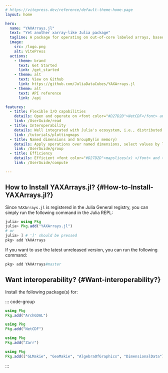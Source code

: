 ```yaml
---
# https://vitepress.dev/reference/default-theme-home-page
layout: home

hero:
  name: "YAXArrays.jl"
  text: "Yet another xarray-like Julia package"
  tagline: A package for operating on out-of-core labeled arrays, based on stores like NetCDF, Zarr or GDAL.
  image:
    src: /logo.png
    alt: VitePress
  actions:
    - theme: brand
      text: Get Started
      link: /get_started
    - theme: alt
      text: View on Github
      link: https://github.com/JuliaDataCubes/YAXArrays.jl
    - theme: alt
      text: API reference
      link: /api

features:
  - title: Flexible I/O capabilities
    details: Open and operate on <font color="#D27D2D">NetCDF</font> and <font color="#D27D2D">Zarr</font> datasets directly. Or bring in data from other sources with ArchGDAL.jl, GRIBDatasets.jl, GeoJSON.jl, HDF5.jl, Shapefile.jl, GeoParquet.jl, etc.
    link: /UserGuide/read
  - title: Interoperability
    details: Well integrated with Julia's ecosystem, i.e., distributed operations are native. And plotting with <font color="#D27D2D">Makie.jl</font> is well supported.
    link: /tutorials/plottingmaps
  - title: Named dimensions and GroupBy(in memory)
    details: Apply operations over named dimensions, select values by labels and integers as well as efficient split-apply-combine operations with <font color="#D27D2D">groupby</font> via DimensionalData.jl.
    link: /UserGuide/group
  - title: Efficiency
    details: Efficient <font color="#D27D2D">mapslices(x) </font> and <font color="#D27D2D">mapCube</font> operations on huge multiple arrays, optimized for high-latency data access (object storage, compressed datasets).
    link: /UserGuide/compute

---
```



## How to Install YAXArrays.jl? {#How-to-Install-YAXArrays.jl?}

Since `YAXArrays.jl` is registered in the Julia General registry, you can simply run the following command in the Julia REPL:

```julia
julia> using Pkg
julia> Pkg.add("YAXArrays.jl")
# or
julia> ] # ']' should be pressed
pkg> add YAXArrays
```


If you want to use the latest unreleased version, you can run the following command:

```julia
pkg> add YAXArrays#master
```


## Want interoperability? {#Want-interoperability?}

Install the following package(s) for:

::: code-group

```julia [ .tif ]
using Pkg
Pkg.add("ArchGDAL")
```


```julia [ .netcdf ]
using Pkg
Pkg.add("NetCDF")
```


```julia [ .zarr ]
using Pkg
Pkg.add("Zarr")
```


```julia [ plotting ]
using Pkg
Pkg.add(["GLMakie", "GeoMakie", "AlgebraOfGraphics", "DimensionalData"])
```


:::

